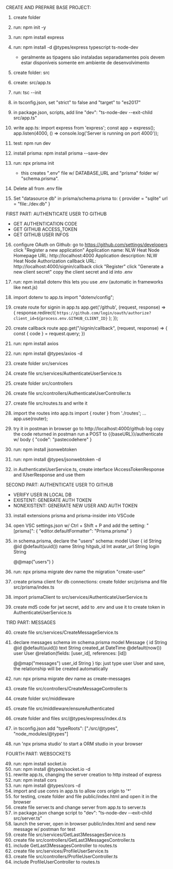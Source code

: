 CREATE AND PREPARE BASE PROJECT:

001. create folder
002. run: npm init -y
003. run: npm install express
004. run: npm install -d @types/express typescript ts-node-dev
     - geralmente as tipagens são instaladas separadamentes pois devem estar disponíveis somente em 
       ambiente de desenvolvimento

005. create folder: src
006. create: src/app.ts
007. run: tsc --init
008. in tsconfig.json, set "strict" to false and "target" to "es2017"
009. in package.json, scripts, add line "dev": "ts-node-dev --exit-child src/app.ts"
010. write app.ts:
        import express from 'express';
        const app = express();
        app.listen(4000, () => console.log('Server is running on port 4000'));

011. test: npm run dev
012. install prisma: npm install prisma --save-dev
013. run: npx prisma init
     - this creates ".env" file w/ DATABASE_URL and "prisma" folder w/ "schema.prisma". 

014. Delete all from .env file
015. Set "datasource db" in prisma/schema.prisma to: 
        {
            provider = "sqlite"
            url      = "file:./dev.db"
        }

FIRST PART: AUTHENTICATE USER TO GITHUB
- GET AUTHENTICATION CODE
- GET GITHUB ACCESS_TOKEN
- GET GITHUB USER INFOS

016. configure OAuth on Github:
     go to https://github.com/settings/developers
     click "Register a new application"
        Application name: NLW Heat Node
        Homepage URL: http://localhost:4000
        Application description: NLW Heat Node
        Authorization callback URL: http://localhost:4000/signin/callback
     click "Register"
     click "Generate a new client secret"
     copy the client secret and id into .env

017. run: npm install dotenv
     this lets you use .env (automatic in frameworks like next.js)

018. import dotenv to app.ts
     import "dotenv/config";

019. create route for signin in app.ts
     app.get('/github', (request, response) => {
        response.redirect(
            `https://github.com/login/oauth/authorize?client_id=${process.env.GITHUB_CLIENT_ID}`
        );
     });

020. create callback route
     app.get("/signin/callback", (request, response) => {
        const { code } = request.query;
     })

021. run: npm install axios
022. run: npm install @types/axios -d
023. create folder src/services
024. create file src/services/AuthenticateUserService.ts
025. create folder src/controllers
026. create file src/controllers/AuthenticateUserController.ts
027. create file src/routes.ts
     and write it

028. import the routes into app.ts
        import { router } from './routes';
        ...
        app.use(router);

029. try it in postman
     in browser go to http://localhost:4000/github
     log
     copy the code returned
     in postman run a POST to {{baseURL}}/authenticate w/ body { "code": "pastecodehere" }

030. run: npm install jsonwebtoken
031. run: npm install @types/jsonwebtoken -d
032. in AuthenticateUserService.ts, create interface IAccessTokenResponse and IUserResponse and use them

SECOND PART: AUTHENTICATE USER TO GITHUB
- VERIFY USER IN LOCAL DB
- EXISTENT: GENERATE AUTH TOKEN
- NONEXISTENT: GENERATE NEW USER AND AUTH TOKEN

033. install extensions prisma and prisma-insider into VSCode
034. open VSC settings.json w/ Ctrl + Shift + P and add the setting:
        "[prisma]": {
            "editor.defaultFormatter": "Prisma.prisma"
        }

035. in schema.prisma, declare the "users" schema:
        model User {
        id         String @id @default(uuid())
        name       String
        hitgub_id  Int
        avatar_url String
        login      String

        @@map("users")
        }

036. run: npx prisma migrate dev
     name the migration "create-user"

037. create prisma client for db connections:
     create folder src/prisma and file src/prisma/index.ts
038. import prismaClient to src/services/AuthenticateUserService.ts
039. create md5 code for jwt secret, add to .env and use it to create token in AuthenticateUserService.ts

TIRD PART: MESSAGES

040. create file src/services/CreateMessageService.ts
041. declare messages schema im schema.prisma
        model Message {
        id         String   @id @default(uuid())
        text       String
        created_at DateTime @default(now())
        user       User     @relation(fields: [user_id], references: [id])

        @@map("messages")
        user_id String
        }
     tip: just type user User and save, the relationship will be created automatically
042. run: npx prisma migrate dev
     name as create-messages
043. create file src/controllers/CreateMessageController.ts
044. create folder src/middleware
045. create file src/middleware/ensureAuthenticated
046. create folder and files src/@types/express/index.d.ts
047. in tsconfig.json add
    "typeRoots": ["./src/@types", "node_modules/@types"]
048. run 'npx prisma studio' to start a ORM studio in your browser

FOURTH PART: WEBSOCKETS

049. run: npm install socket.io
050. run: npm install @types/socket.io -d
051. rewrite app.ts, changing the server creation to http instead of express
052. run: npm install cors
053. run: npm install @types/cors -d
054. import and use conrs in app.ts to allow cors origin to '*'
055. for testing, create folder and file public/index.html and open it in the browser
056. create file server.ts and change server from app.ts to server.ts
057. in package.json change script to "dev": "ts-node-dev --exit-child src/server.ts"
058. launch the server, open in browser public/index.html and send new message w/ postman for test
059. create file src/services/GetLast3MessagesService.ts
059. create file src/controllers/GetLast3MessagesController.ts
060. include GetLast3MessagesController to routes.ts
062. create file src/services/ProfileUserService.ts
063. create file src/controllers/ProfileUserController.ts
064. include ProfileUserController to routes.ts
